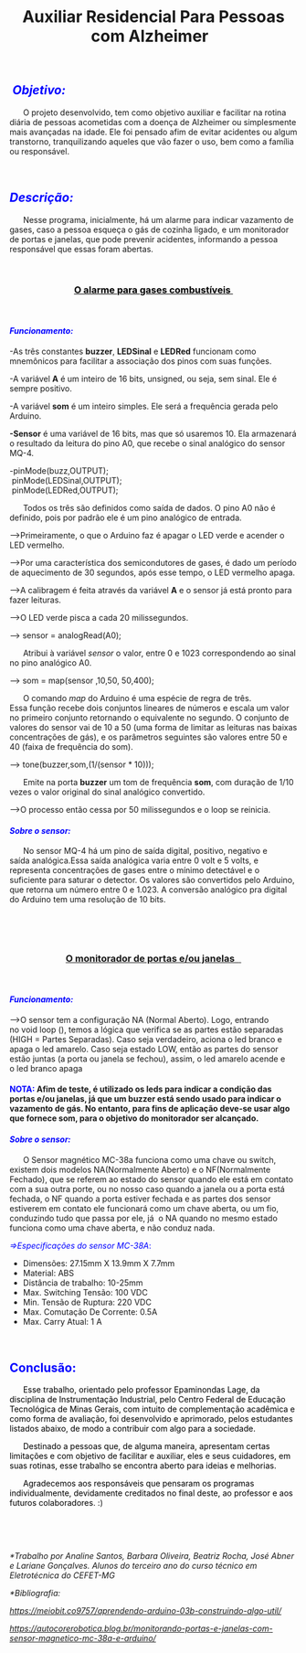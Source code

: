 <h1 style="text-align: center;" aria-level="1"><strong><span data-contrast="none">Auxiliar Residencial Para Pessoas com Alzheimer&nbsp;</span></strong><span data-ccp-props="{&quot;201341983&quot;:0,&quot;335559738&quot;:240,&quot;335559739&quot;:0,&quot;335559740&quot;:259}">&nbsp;</span></h1>
<p><span data-contrast="auto">&nbsp;</span><span data-ccp-props="{&quot;201341983&quot;:0,&quot;335551550&quot;:2,&quot;335551620&quot;:2,&quot;335559739&quot;:160,&quot;335559740&quot;:259}">&nbsp;</span></p>
<h2 aria-level="2"><strong><em><span data-contrast="none">&nbsp;<span style="color: #0000ff;">Objetivo:</span></span></em></strong><span data-ccp-props="{&quot;201341983&quot;:0,&quot;335559738&quot;:40,&quot;335559739&quot;:0,&quot;335559740&quot;:259}">&nbsp;</span></h2>
<p><span data-contrast="auto">&nbsp; &nbsp; &nbsp; O projeto desenvolvido, tem como objetivo auxiliar e facilitar na rotina di&aacute;ria de pessoas acometidas com a doen&ccedil;a de Alzheimer ou simplesmente mais avan&ccedil;adas na idade. Ele foi pensado afim de evitar acidentes ou algum transtorno, tranquilizando aqueles que v&atilde;o fazer o uso, bem como a fam&iacute;lia ou respons&aacute;vel.</span><span data-ccp-props="{&quot;201341983&quot;:0,&quot;335559731&quot;:708,&quot;335559739&quot;:160,&quot;335559740&quot;:259}">&nbsp;</span></p>
<p><span data-contrast="auto">&nbsp;</span><span data-ccp-props="{&quot;201341983&quot;:0,&quot;335559739&quot;:160,&quot;335559740&quot;:259}">&nbsp;</span></p>
<h2 aria-level="2"><span style="color: #0000ff;"><strong><em>Descri&ccedil;&atilde;o:&nbsp;</em></strong>&nbsp;</span></h2>
<p><span data-contrast="auto">&nbsp; &nbsp; &nbsp; Nesse programa, inicialmente, h&aacute; um alarme para indicar vazamento de gases, caso a pessoa esque&ccedil;a o g&aacute;s de cozinha ligado, e um monitorador de portas e janelas, que pode&nbsp;</span><span data-contrast="auto">prevenir</span><span data-contrast="auto">&nbsp;acidentes, informando a pessoa respons&aacute;vel que essas foram abertas.</span><span data-ccp-props="{&quot;201341983&quot;:0,&quot;335559731&quot;:708,&quot;335559739&quot;:160,&quot;335559740&quot;:259}">&nbsp;</span></p>
<p aria-level="2"><span data-contrast="none">&nbsp;</span><span data-ccp-props="{&quot;201341983&quot;:0,&quot;335559738&quot;:40,&quot;335559739&quot;:0,&quot;335559740&quot;:259}">&nbsp;</span></p>
<h3 style="text-align: center;"><span style="text-decoration: underline;"><span style="color: #000000; text-decoration: underline;"><strong>O alarme para gases&nbsp;</strong><strong>combust&iacute;veis</strong>&nbsp;</span></span></h3>
<p><strong><span data-contrast="auto">&nbsp;</span></strong><span data-ccp-props="{&quot;201341983&quot;:0,&quot;335559739&quot;:160,&quot;335559740&quot;:259}">&nbsp;</span></p>
<h4><span style="color: #0000ff;"><strong><em>Funcionamento:</em></strong><strong><em>&nbsp;</em></strong></span><span data-ccp-props="{&quot;201341983&quot;:0,&quot;335559739&quot;:160,&quot;335559740&quot;:259}">&nbsp;</span></h4>
<p><span data-contrast="auto">-As tr&ecirc;s constantes&nbsp;</span><strong><span data-contrast="auto">buzzer</span></strong><span data-contrast="auto">,&nbsp;</span><strong><span data-contrast="auto">LEDSinal</span></strong><span data-contrast="auto">&nbsp;e&nbsp;</span><strong><span data-contrast="auto">LEDRed</span></strong><span data-contrast="auto">&nbsp;funcionam como mnem&ocirc;nicos para facilitar a associa&ccedil;&atilde;o dos pinos com suas fun&ccedil;&otilde;es.&nbsp;</span><span data-ccp-props="{&quot;201341983&quot;:0,&quot;335559739&quot;:160,&quot;335559740&quot;:259}">&nbsp;</span></p>
<p><span data-contrast="auto">-A vari&aacute;vel&nbsp;</span><strong><span data-contrast="auto">A</span></strong><span data-contrast="auto">&nbsp;&eacute; um inteiro de 16 bits,&nbsp;unsigned, ou seja, sem sinal. Ele &eacute; sempre positivo.</span><span data-ccp-props="{&quot;201341983&quot;:0,&quot;335559739&quot;:160,&quot;335559740&quot;:259}">&nbsp;</span></p>
<p><span data-contrast="auto">-A vari&aacute;vel&nbsp;</span><strong><span data-contrast="auto">som</span></strong><span data-contrast="auto">&nbsp;&eacute; um inteiro simples. Ele ser&aacute; a frequ&ecirc;ncia gerada pelo Arduino.</span><span data-ccp-props="{&quot;201341983&quot;:0,&quot;335559739&quot;:160,&quot;335559740&quot;:259}">&nbsp;</span></p>
<p><strong><span data-contrast="auto">-Sensor</span></strong><span data-contrast="auto">&nbsp;&eacute; uma vari&aacute;vel de 16 bits, mas que s&oacute; usaremos 10. Ela armazenar&aacute; o resultado da leitura do pino A0, que recebe o sinal anal&oacute;gico do sensor MQ-4.</span><span data-ccp-props="{&quot;201341983&quot;:0,&quot;335559739&quot;:160,&quot;335559740&quot;:259}">&nbsp;</span></p>
<p><span data-contrast="auto">-pinMode(buzz,OUTPUT);<br />&nbsp;pinMode(LEDSinal,OUTPUT);<br />&nbsp;pinMode(LEDRed,OUTPUT);</span><span data-contrast="auto">&nbsp;</span><span data-ccp-props="{&quot;201341983&quot;:0,&quot;335559739&quot;:160,&quot;335559740&quot;:259}">&nbsp;</span></p>
<p><span data-contrast="auto">&nbsp; &nbsp; &nbsp; Todos os tr&ecirc;s s&atilde;o definidos como sa&iacute;da de dados. O pino A0 n&atilde;o &eacute; definido, pois por padr&atilde;o ele &eacute; um pino anal&oacute;gico de entrada.</span><span data-ccp-props="{&quot;201341983&quot;:0,&quot;335559731&quot;:708,&quot;335559739&quot;:160,&quot;335559740&quot;:259}">&nbsp;</span></p>
<p><span data-contrast="auto">--&gt;Primeiramente, o que o Arduino faz &eacute; apagar o LED verde e acender o LED vermelho.</span><span data-ccp-props="{&quot;201341983&quot;:0,&quot;335559739&quot;:160,&quot;335559740&quot;:259}">&nbsp;</span></p>
<p><span data-contrast="auto">--&gt;Por uma&nbsp;</span><span data-contrast="auto">caracter&iacute;stica</span><span data-contrast="auto">&nbsp;dos semicondutores de gases, &eacute; dado um per&iacute;odo de aquecimento de 30 segundos, ap&oacute;s esse tempo, o LED vermelho apaga.</span><span data-ccp-props="{&quot;201341983&quot;:0,&quot;335559739&quot;:160,&quot;335559740&quot;:259}">&nbsp;</span></p>
<p><span data-contrast="auto">--&gt;A calibragem &eacute; feita atrav&eacute;s da vari&aacute;vel&nbsp;</span><strong><span data-contrast="auto">A</span></strong><span data-contrast="auto">&nbsp;e o sensor j&aacute; est&aacute; pronto para fazer leituras.</span><span data-ccp-props="{&quot;201341983&quot;:0,&quot;335559739&quot;:160,&quot;335559740&quot;:259}">&nbsp;</span></p>
<p><span data-contrast="auto">--&gt;O LED verde pisca a cada 20 milissegundos.</span><span data-ccp-props="{&quot;201341983&quot;:0,&quot;335559739&quot;:160,&quot;335559740&quot;:259}">&nbsp;</span></p>
<p><span data-contrast="auto">--&gt;&nbsp;</span><span data-contrast="auto">sensor =&nbsp;analogRead(A0);&nbsp;&nbsp;</span><span data-ccp-props="{&quot;201341983&quot;:0,&quot;335559739&quot;:160,&quot;335559740&quot;:259}">&nbsp;</span></p>
<p><span data-contrast="auto">&nbsp; &nbsp; &nbsp; Atribui &agrave; vari&aacute;vel&nbsp;</span><em><span data-contrast="auto">sensor</span></em><span data-contrast="auto">&nbsp;o valor, entre 0 e 1023 correspondendo ao sinal no pino anal&oacute;gico A0.</span><span data-ccp-props="{&quot;201341983&quot;:0,&quot;335559731&quot;:708,&quot;335559739&quot;:160,&quot;335559740&quot;:259}">&nbsp;</span></p>
<p><span data-contrast="auto">--&gt;&nbsp;</span><span data-contrast="auto">som =&nbsp;map(sensor ,10,50, 50,400);&nbsp;</span><span data-ccp-props="{&quot;201341983&quot;:0,&quot;335559739&quot;:160,&quot;335559740&quot;:259}">&nbsp;</span></p>
<p><span data-contrast="auto">&nbsp; &nbsp; &nbsp; O comando&nbsp;</span><em><span data-contrast="auto">map</span></em><span data-contrast="auto">&nbsp;do Arduino &eacute; uma esp&eacute;cie de regra de&nbsp;</span><span data-contrast="auto">tr&ecirc;s. Essa</span><span data-contrast="auto">&nbsp;fun&ccedil;&atilde;o recebe dois conjuntos lineares de n&uacute;meros e escala um valor no primeiro conjunto retornando o equivalente no segundo. O conjunto de valores do sensor vai de 10 a 50 (uma forma de limitar as leituras nas baixas concentra&ccedil;&otilde;es de g&aacute;s), e os par&acirc;metros seguintes s&atilde;o valores entre 50 e 40 (faixa de frequ&ecirc;ncia do som).</span><span data-ccp-props="{&quot;201341983&quot;:0,&quot;335559731&quot;:708,&quot;335559739&quot;:160,&quot;335559740&quot;:259}">&nbsp;</span></p>
<p><span data-contrast="auto">--&gt;&nbsp;</span><span data-contrast="auto">tone</span><span data-contrast="auto">(buzzer,som,(1/(sensor * 10)));&nbsp;</span><span data-ccp-props="{&quot;201341983&quot;:0,&quot;335559739&quot;:160,&quot;335559740&quot;:259}">&nbsp;</span></p>
<p><span data-contrast="auto">&nbsp; &nbsp; &nbsp; Emite na porta&nbsp;</span><strong><span data-contrast="auto">buzzer</span></strong><span data-contrast="auto">&nbsp;um tom de frequ&ecirc;ncia&nbsp;</span><strong><span data-contrast="auto">som</span></strong><span data-contrast="auto">, com dura&ccedil;&atilde;o de 1/10 vezes o valor original do sinal anal&oacute;gico convertido.</span><span data-ccp-props="{&quot;201341983&quot;:0,&quot;335559731&quot;:708,&quot;335559739&quot;:160,&quot;335559740&quot;:259}">&nbsp;</span></p>
<p><span data-contrast="auto">--&gt;O processo ent&atilde;o cessa por 50 milissegundos e o loop se reinicia.</span><span data-ccp-props="{&quot;201341983&quot;:0,&quot;335559739&quot;:160,&quot;335559740&quot;:259}">&nbsp;</span></p>
<h4 aria-level="4"><span style="color: #0000ff;"><strong><em>Sobre o sensor:&nbsp;</em></strong></span><span data-ccp-props="{&quot;201341983&quot;:0,&quot;335559738&quot;:40,&quot;335559739&quot;:0,&quot;335559740&quot;:259}">&nbsp;</span></h4>
<p><span data-contrast="auto">&nbsp; &nbsp; &nbsp; No sensor MQ-4 h&aacute; um pino de sa&iacute;da digital, positivo, negativo e sa&iacute;da&nbsp;anal&oacute;gica.Essa&nbsp;sa&iacute;da anal&oacute;gica varia entre 0 volt e 5 volts, e representa concentra&ccedil;&otilde;es de gases entre o m&iacute;nimo detect&aacute;vel e o suficiente para saturar o detector. Os valores s&atilde;o convertidos pelo Arduino, que retorna um n&uacute;mero entre 0 e 1.023. A&nbsp;</span><span data-contrast="auto">convers&atilde;o anal&oacute;gico</span><span data-contrast="auto">&nbsp;pra digital do Arduino tem uma resolu&ccedil;&atilde;o de 10 bits.&nbsp;</span><span data-ccp-props="{&quot;201341983&quot;:0,&quot;335559731&quot;:708,&quot;335559739&quot;:160,&quot;335559740&quot;:259}">&nbsp;</span></p>
<p><span data-ccp-props="{&quot;201341983&quot;:0,&quot;335559739&quot;:160,&quot;335559740&quot;:259}">&nbsp;</span></p>
<p><span data-contrast="auto">&nbsp;</span><span data-ccp-props="{&quot;201341983&quot;:0,&quot;335559739&quot;:160,&quot;335559740&quot;:259}">&nbsp;</span></p>
<h3 style="text-align: center;" aria-level="2"><span style="text-decoration: underline;"><strong>O monitorador de portas e/ou janelas&nbsp;&nbsp;</strong>&nbsp;</span></h3>
<p><span data-ccp-props="{&quot;201341983&quot;:0,&quot;335559739&quot;:160,&quot;335559740&quot;:259}">&nbsp;</span></p>
<h4><span style="color: #0000ff;"><strong><em>Funcionamento:</em></strong>&nbsp;</span></h4>
<p><span data-contrast="auto">--</span><span data-contrast="auto">&gt;</span><span data-contrast="auto">O&nbsp;</span><span data-contrast="auto">sensor tem a configura&ccedil;&atilde;o NA (Normal Aberto). Logo, entrando no&nbsp;</span><span data-contrast="auto">void</span><span data-contrast="auto">&nbsp;loop (), temos a l&oacute;gica&nbsp;</span><span data-contrast="auto">que&nbsp;</span><span data-contrast="auto">verific</span><span data-contrast="auto">a</span><span data-contrast="auto">&nbsp;se as partes est&atilde;o separadas (HIGH = Partes Separadas). Caso seja verdadeiro, aciona o&nbsp;</span><span data-contrast="auto">led</span><span data-contrast="auto">&nbsp;</span><span data-contrast="auto">branco</span><span data-contrast="auto">&nbsp;e apaga o&nbsp;</span><span data-contrast="auto">led</span><span data-contrast="auto">&nbsp;</span><span data-contrast="auto">amarelo. Caso seja estado LOW, ent&atilde;o as partes do sensor est&atilde;o juntas (a porta ou janela se fechou), assim, o&nbsp;</span><span data-contrast="auto">led</span><span data-contrast="auto">&nbsp;amarelo acende e o&nbsp;</span><span data-contrast="auto">led</span><span data-contrast="auto">&nbsp;branco apaga</span><span data-ccp-props="{&quot;201341983&quot;:0,&quot;335559739&quot;:160,&quot;335559740&quot;:259}">&nbsp;</span></p>
<h4><span style="color: #0000ff;"><strong>NOTA</strong></span><span data-contrast="auto"><span style="color: #0000ff;">:</span> Afim de teste, &eacute; utilizado os&nbsp;</span><span data-contrast="auto">leds</span><span data-contrast="auto">&nbsp;para indicar a condi&ccedil;&atilde;o das portas e/ou janelas, j&aacute; que um&nbsp;</span><span data-contrast="auto">buzzer</span><span data-contrast="auto">&nbsp;est&aacute; sendo usado&nbsp;para indicar o vazamen</span><span data-contrast="auto">to de g&aacute;s</span><span data-contrast="auto">. No entanto, para fins de&nbsp;</span><span data-contrast="auto">aplica&ccedil;&atilde;o deve-se usar algo que fornece som, para o objetivo do monitorador ser alcan&ccedil;ado.</span><span data-ccp-props="{&quot;201341983&quot;:0,&quot;335559739&quot;:160,&quot;335559740&quot;:259}">&nbsp;</span></h4>
<h4 aria-level="4"><span style="color: #0000ff;"><strong><em>Sobre o sensor:</em></strong></span><span data-ccp-props="{&quot;201341983&quot;:0,&quot;335559738&quot;:40,&quot;335559739&quot;:0,&quot;335559740&quot;:259}">&nbsp;</span></h4>
<p><span data-contrast="auto">&nbsp; &nbsp; &nbsp; O Sensor magn&eacute;tico MC-38a funciona como uma chave ou switch, existem dois modelos NA(Normalmente Aberto) e o NF(Normalmente Fechado), que se referem ao estado do sensor quando ele est&aacute; em contato com a sua outra porte, ou no nosso caso quando a janela ou a porta est&aacute; fechada, o NF quando a porta estiver fechada e as partes dos sensor estiverem em contato ele funcionar&aacute; como um chave aberta, ou um fio, conduzindo tudo que passa por ele, j&aacute;&nbsp; o NA quando no mesmo estado funciona como uma chave aberta, e n&atilde;o conduz nada.&nbsp;</span><span data-ccp-props="{&quot;201341983&quot;:0,&quot;335551550&quot;:1,&quot;335551620&quot;:1,&quot;335559731&quot;:708,&quot;335559739&quot;:160,&quot;335559740&quot;:259}">&nbsp;</span></p>
<p aria-level="3"><span style="color: #0000ff;"><em>=&gt;Especifica&ccedil;&otilde;es do sensor MC-38A</em>:</span></p>
<ul>
<li data-leveltext="" data-font="Symbol" data-listid="1" aria-setsize="-1" data-aria-posinset="1" data-aria-level="1"><span data-contrast="auto">Dimens&otilde;es: 27.15mm X 13.9mm X 7.7mm</span><span data-ccp-props="{&quot;134233279&quot;:true,&quot;201341983&quot;:0,&quot;335551550&quot;:1,&quot;335551620&quot;:1,&quot;335559739&quot;:160,&quot;335559740&quot;:259}">&nbsp;</span></li>
<li data-leveltext="" data-font="Symbol" data-listid="1" aria-setsize="-1" data-aria-posinset="2" data-aria-level="1"><span data-contrast="auto">Material: ABS</span><span data-ccp-props="{&quot;134233279&quot;:true,&quot;201341983&quot;:0,&quot;335551550&quot;:1,&quot;335551620&quot;:1,&quot;335559739&quot;:160,&quot;335559740&quot;:259}">&nbsp;</span></li>
<li data-leveltext="" data-font="Symbol" data-listid="1" aria-setsize="-1" data-aria-posinset="3" data-aria-level="1"><span data-contrast="auto">Dist&acirc;ncia de trabalho: 10-25mm</span><span data-ccp-props="{&quot;134233279&quot;:true,&quot;201341983&quot;:0,&quot;335551550&quot;:1,&quot;335551620&quot;:1,&quot;335559739&quot;:160,&quot;335559740&quot;:259}">&nbsp;</span></li>
<li data-leveltext="" data-font="Symbol" data-listid="1" aria-setsize="-1" data-aria-posinset="4" data-aria-level="1"><span data-contrast="auto">Max.&nbsp;</span><span data-contrast="auto">Switching</span><span data-contrast="auto">&nbsp;Tens&atilde;o: 100 VDC</span><span data-ccp-props="{&quot;134233279&quot;:true,&quot;201341983&quot;:0,&quot;335551550&quot;:1,&quot;335551620&quot;:1,&quot;335559739&quot;:160,&quot;335559740&quot;:259}">&nbsp;</span></li>
<li data-leveltext="" data-font="Symbol" data-listid="1" aria-setsize="-1" data-aria-posinset="5" data-aria-level="1"><span data-contrast="auto">Min. Tens&atilde;o de Ruptura: 220 VDC</span><span data-ccp-props="{&quot;134233279&quot;:true,&quot;201341983&quot;:0,&quot;335551550&quot;:1,&quot;335551620&quot;:1,&quot;335559739&quot;:160,&quot;335559740&quot;:259}">&nbsp;</span></li>
<li data-leveltext="" data-font="Symbol" data-listid="1" aria-setsize="-1" data-aria-posinset="6" data-aria-level="1"><span data-contrast="auto">Max. Comuta&ccedil;&atilde;o De Corrente: 0.5A</span><span data-ccp-props="{&quot;134233279&quot;:true,&quot;201341983&quot;:0,&quot;335551550&quot;:1,&quot;335551620&quot;:1,&quot;335559739&quot;:160,&quot;335559740&quot;:259}">&nbsp;</span></li>
<li data-leveltext="" data-font="Symbol" data-listid="1" aria-setsize="-1" data-aria-posinset="7" data-aria-level="1"><span data-contrast="auto">Max.&nbsp;</span><span data-contrast="auto">Carry</span><span data-contrast="auto">&nbsp;Atual: 1 A</span><span data-ccp-props="{&quot;134233279&quot;:true,&quot;201341983&quot;:0,&quot;335551550&quot;:1,&quot;335551620&quot;:1,&quot;335559739&quot;:160,&quot;335559740&quot;:259}">&nbsp;</span></li>
</ul>
<p><span data-ccp-props="{&quot;201341983&quot;:0,&quot;335551550&quot;:1,&quot;335551620&quot;:1,&quot;335559731&quot;:708,&quot;335559739&quot;:160,&quot;335559740&quot;:259}">&nbsp;</span></p>
<h2><span style="color: #0000ff;">Conclus&atilde;o:</span></h2>
<p><span style="color: #000000;">&nbsp; &nbsp; &nbsp; Esse trabalho, orientado pelo professor Epaminondas Lage, da disciplina de Instrumenta&ccedil;&atilde;o Industrial, pelo Centro Federal de Educa&ccedil;&atilde;o Tecnol&oacute;gica de Minas Gerais, com intuito de complementa&ccedil;&atilde;o acad&ecirc;mica e como forma de avalia&ccedil;&atilde;o, foi desenvolvido e aprimorado, pelos estudantes listados abaixo, de modo a contribuir com algo para a sociedade.</span></p>
<p><span style="color: #000000;">&nbsp; &nbsp; &nbsp; Destinado a pessoas que, de alguma maneira, apresentam certas limita&ccedil;&otilde;es e com objetivo de facilitar e auxiliar, eles e seus cuidadores, em suas rotinas, esse trabalho se encontra aberto para ideias e melhorias.</span></p>
<p><span style="color: #000000;">&nbsp; &nbsp; &nbsp; Agradecemos aos respons&aacute;veis que pensaram</span><span style="color: #000000;">&nbsp;os programas individualmente, devidamente creditados no final deste, ao professor e aos futuros colaboradores</span>. :)&nbsp; &nbsp;</p>
<p><span style="color: #000000;">&nbsp; &nbsp; &nbsp; &nbsp; &nbsp; &nbsp; &nbsp; &nbsp; &nbsp; &nbsp; &nbsp; &nbsp; &nbsp; &nbsp; &nbsp; &nbsp; &nbsp; &nbsp; &nbsp; &nbsp; &nbsp; &nbsp; &nbsp; &nbsp; &nbsp;&nbsp;</span></p>
<p>&nbsp;</p>
<p><em><span data-contrast="auto">*Trabalho por&nbsp;</span></em><em><span data-contrast="auto">Analine</span></em><em><span data-contrast="auto">&nbsp;Santos,</span></em><em><span data-contrast="auto">&nbsp;Barbara Oliveira, Beatriz Rocha, Jos&eacute; Abner e&nbsp;</span></em><em><span data-contrast="auto">Lariane</span></em><em><span data-contrast="auto">&nbsp;Gon&ccedil;alves.</span></em><em><span data-contrast="auto">&nbsp;</span></em><em><span data-contrast="auto">Alunos do&nbsp;</span></em><em><span data-contrast="auto">terceiro ano do curso t&eacute;cnico em Eletrot&eacute;cnica do CEFET-MG</span></em><span data-ccp-props="{&quot;201341983&quot;:0,&quot;335559739&quot;:160,&quot;335559740&quot;:259}">&nbsp;</span></p>
<p><em><span data-contrast="auto">*</span></em><em><span data-contrast="auto">Bibliografia</span></em><em><span data-contrast="auto">:&nbsp;</span></em><span data-ccp-props="{&quot;201341983&quot;:0,&quot;335559739&quot;:160,&quot;335559740&quot;:259}">&nbsp;</span></p>
<p><a href="https://meiobit.com/369757/aprendendo-arduino-03b-construindo-algo-util/"><em><span data-contrast="none">https://meiobit.co9757/aprendendo-arduino-03b-construindo-algo-util/</span></em></a><span data-ccp-props="{&quot;201341983&quot;:0,&quot;335559739&quot;:160,&quot;335559740&quot;:259}">&nbsp;</span></p>
<p><a href="https://autocorerobotica.blog.br/monitorando-portas-e-janelas-com-sensor-magnetico-mc-38a-e-arduino/"><em><span data-contrast="none">https://autocorerobotica.blog.br/monitorando-portas-e-janelas-com-sensor-magnetico-mc-38a-e-arduino/</span></em></a><span data-ccp-props="{&quot;201341983&quot;:0,&quot;335559739&quot;:160,&quot;335559740&quot;:259}">&nbsp;</span></p>
